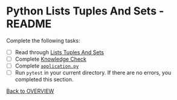 # Python Lists Tuples And Sets - README
Complete the following tasks:
- [ ] Read through [Lists Tuples And Sets](lists_tuples_and_sets.md)
- [ ] Complete [Knowledge Check](knowledge_check.md)
- [ ] Complete [`application.py`](application.py)
- [ ] Run `pytest` in your current directory.  If there are no errors, you completed this section.

[Back to OVERVIEW](../README.md)